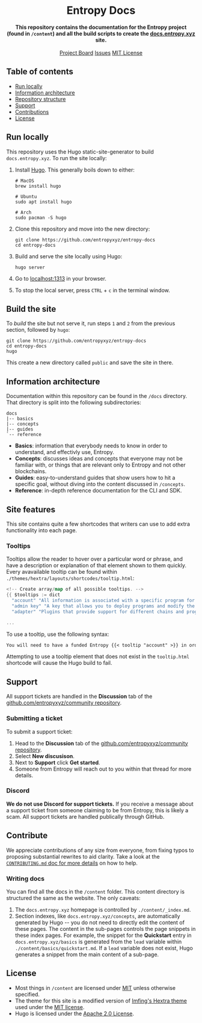 <h1 align="center">Entropy Docs</h1>
<p align="center">
    <strong>This repository contains the documentation for the Entropy project (found in <code>/content</code>) and all the build scripts to create the <a href="https://docs.entropy.xyz">docs.entropy.xyz</a> site.</strong>
    <br><br>
    <a href="https://github.com/orgs/entropyxyz/projects/32">Project Board</a>
    <a href="https://github.com/entropyxyz/entropy-docs/issues">Issues</a>
    <a href="https://github.com/entropyxyz/entropy-docs/blob/main/LICENSE">MIT License</a>
</p>

## Table of contents

- [Run locally](#run-locally)
- [Information architecture](#information-architecture)
- [Repository structure](#repository-structure)
- [Support](#support)
- [Contributions](#contribute)
- [License](#license)

## Run locally

This repository uses the Hugo static-site-generator to build `docs.entropy.xyz`. To run the site locally:

1. Install [Hugo](https://gohugo.io/installation/). This generally boils down to either:

   ```shell
   # MacOS
   brew install hugo

   # Ubuntu
   sudo apt install hugo

   # Arch
   sudo pacman -S hugo
   ```

1. Clone this repository and move into the new directory:

   ```shell
   git clone https://github.com/entropyxyz/entropy-docs
   cd entropy-docs
   ```

1. Build and serve the site locally using Hugo:

   ```shell
   hugo server
   ```

1. Go to [localhost:1313](http://localhost:1313) in your browser.
1. To stop the local server, press `CTRL` + `c` in the terminal window.

## Build the site

To _build_ the site but not serve it, run steps `1` and `2` from the previous section, followed by `hugo`:

```shell
git clone https://github.com/entropyxyz/entropy-docs
cd entropy-docs
hugo
```

This create a new directory called `public` and save the site in there.

## Information architecture

Documentation within this repository can be found in the `/docs` directory. That directory is split into the following subdirectories:

```plaintext
docs
|-- basics
|-- concepts
|-- guides
`-- reference
```

- **Basics**: information that everybody needs to know in order to understand, and effectivly use, Entropy.
- **Concepts**: discusses ideas and concepts that everyone may not be familiar with, or things that are relevant only to Entropy and not other blockchains.
- **Guides**: easy-to-understand guides that show users how to hit a specific goal, without diving into the content discussed in `/concepts`.
- **Reference**: in-depth reference documentation for the CLI and SDK.

## Site features

This site contains quite a few shortcodes that writers can use to add extra functionality into each page.

### Tooltips

Tooltips allow the reader to hover over a particular word or phrase, and have a description or explanation of that element shown to them quickly. Every avavailable tooltip can be found within `./themes/hextra/layouts/shortcodes/tooltip.html`:

```go
<!-- Create array/map of all possible tooltips. -->
{{ $tooltips := dict
  "account" "All information is associated with a specific program for a particular user or entity."
  "admin key" "A key that allows you to deploy programs and modify the settings of those programs. Admin keys cannot request signatures. This key must be funded to perform some actions."
  "adapter" "Plugins that provide support for different chains and program configurations. For example, an adapter can define a specific hashing function to use when signing. Different chains have different signing algorithms; this allows us to support them all."

...
```

To use a tooltip, use the following syntax:

```markdown
You will need to have a funded Entropy {{< tooltip "account" >}} in order to progress with this tutorial.
```

Attempting to use a tooltip element that does not exist in the `tooltip.html` shortcode will cause the Hugo build to fail.

## Support

All support tickets are handled in the **Discussion** tab of the [github.com/entropyxyz/community repository](https://github.com/entropyxyz/community).

### Submitting a ticket

To submit a support ticket:

1. Head to the **Discussion** tab of the [github.com/entropyxyz/community repository](https://github.com/entropyxyz/community).
1. Select **New discusison**.
1. Next to **Support** click **Get started**.
1. Someone from Entropy will reach out to you within that thread for more details.

### Discord

**We do not use Discord for support tickets.** If you receive a message about a support ticket from someone claiming to be from Entropy, this is likely a scam. All support tickets are handled publically through GitHub.

## Contribute

We appreciate contributions of any size from everyone, from fixing typos to proposing substantial rewrites to aid clarity. Take a look at the [`CONTRIBUTING.md` doc for more details](./CONTRIBUTING.md) on how to help.

### Writing docs

You can find all the docs in the `/content` folder. This content directory is structured the same as the website. The only caveats:

1. The `docs.entropy.xyz` homepage is controlled by `./content/_index.md`.
1. Section indexes, like `docs.entropy.xyz/concepts`, are automatically generated by Hugo -- you do not need to directly edit the content of these pages. The content in the sub-pages controls the page snippets in these index pages. For example, the snippet for the **Quickstart** entry in `docs.entropy.xyz/basics` is generated from the `lead` variable within `./content/basics/quickstart.md`. If a `lead` variable does not exist, Hugo generates a snippet from the main content of a sub-page.

## License

- Most things in `/content` are licensed under [MIT](./LICENSE) unless otherwise specified.
- The theme for this site is a modified version of [Imfing's Hextra theme](https://github.com/imfing/hextra) used under the [MIT license](https://github.com/imfing/hextra/blob/e3b582676e5db64078053db99e3636e5b6311874/LICENSE).
- Hugo is licensed under the [Apache 2.0 License](https://github.com/gohugoio/hugo/blob/439f07eac4706eb11fcaea259f04b3a4e4493fa1/LICENSE).
